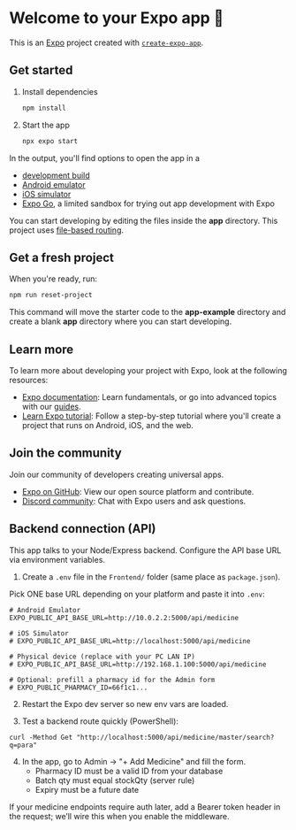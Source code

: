 # Welcome to your Expo app 👋

This is an [Expo](https://expo.dev) project created with [`create-expo-app`](https://www.npmjs.com/package/create-expo-app).

## Get started

1. Install dependencies

   ```bash
   npm install
   ```

2. Start the app

   ```bash
   npx expo start
   ```

In the output, you'll find options to open the app in a

- [development build](https://docs.expo.dev/develop/development-builds/introduction/)
- [Android emulator](https://docs.expo.dev/workflow/android-studio-emulator/)
- [iOS simulator](https://docs.expo.dev/workflow/ios-simulator/)
- [Expo Go](https://expo.dev/go), a limited sandbox for trying out app development with Expo

You can start developing by editing the files inside the **app** directory. This project uses [file-based routing](https://docs.expo.dev/router/introduction).

## Get a fresh project

When you're ready, run:

```bash
npm run reset-project
```

This command will move the starter code to the **app-example** directory and create a blank **app** directory where you can start developing.

## Learn more

To learn more about developing your project with Expo, look at the following resources:

- [Expo documentation](https://docs.expo.dev/): Learn fundamentals, or go into advanced topics with our [guides](https://docs.expo.dev/guides).
- [Learn Expo tutorial](https://docs.expo.dev/tutorial/introduction/): Follow a step-by-step tutorial where you'll create a project that runs on Android, iOS, and the web.

## Join the community

Join our community of developers creating universal apps.

- [Expo on GitHub](https://github.com/expo/expo): View our open source platform and contribute.
- [Discord community](https://chat.expo.dev): Chat with Expo users and ask questions.

## Backend connection (API)

This app talks to your Node/Express backend. Configure the API base URL via environment variables.

1) Create a `.env` file in the `Frontend/` folder (same place as `package.json`).

Pick ONE base URL depending on your platform and paste it into `.env`:

```
# Android Emulator
EXPO_PUBLIC_API_BASE_URL=http://10.0.2.2:5000/api/medicine

# iOS Simulator
# EXPO_PUBLIC_API_BASE_URL=http://localhost:5000/api/medicine

# Physical device (replace with your PC LAN IP)
# EXPO_PUBLIC_API_BASE_URL=http://192.168.1.100:5000/api/medicine

# Optional: prefill a pharmacy id for the Admin form
# EXPO_PUBLIC_PHARMACY_ID=66f1c1...
```

2) Restart the Expo dev server so new env vars are loaded.

3) Test a backend route quickly (PowerShell):

```
curl -Method Get "http://localhost:5000/api/medicine/master/search?q=para"
```

4) In the app, go to Admin → "+ Add Medicine" and fill the form.
   - Pharmacy ID must be a valid ID from your database
   - Batch qty must equal stockQty (server rule)
   - Expiry must be a future date

If your medicine endpoints require auth later, add a Bearer token header in the request; we’ll wire this when you enable the middleware.
